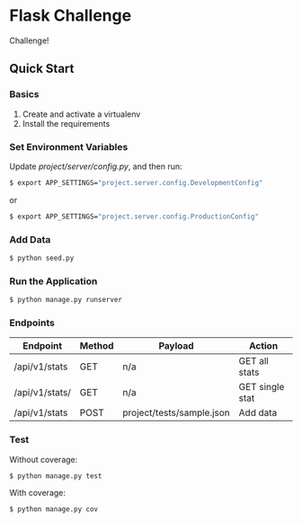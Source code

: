 # Flask Challenge

Challenge!

## Quick Start

### Basics

1. Create and activate a virtualenv
1. Install the requirements

### Set Environment Variables

Update *project/server/config.py*, and then run:

```sh
$ export APP_SETTINGS="project.server.config.DevelopmentConfig"
```

or

```sh
$ export APP_SETTINGS="project.server.config.ProductionConfig"
```

### Add Data

```sh
$ python seed.py
```

### Run the Application

```sh
$ python manage.py runserver
```

### Endpoints

| Endpoint             | Method | Payload                   | Action          |
|----------------------|--------|---------------------------|-----------------|
| /api/v1/stats        | GET    | n/a                       | GET all stats   |
| /api/v1/stats/<uuid> | GET    | n/a                       | GET single stat |
| /api/v1/stats        | POST   | project/tests/sample.json | Add data        |

### Test

Without coverage:

```sh
$ python manage.py test
```

With coverage:

```sh
$ python manage.py cov
```

